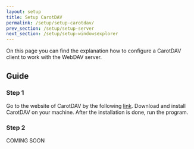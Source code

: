 ```yaml
---
layout: setup
title: Setup CarotDAV
permalink: /setup/setup-carotdav/
prev_section: /setup/setup-server
next_section: /setup/setup-windowsexplorer
---
```


On this page you can find the explanation how to configure a CarotDAV client to work with the WebDAV server.

## Guide ##

### Step 1 ###

Go to the website of CarotDAV by the following [link][1].
Download and install CarotDAV on your machine.
After the installation is done, run the program.

### Step 2 ###

COMING SOON


  [1]: http://rei.to/carotdav_en.html